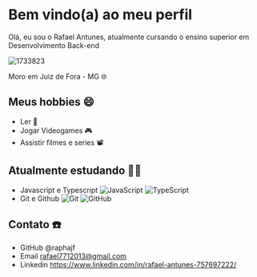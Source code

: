 # Bem vindo(a) ao meu perfil

Olá, eu sou o Rafael Antunes, atualmente cursando o ensino superior em Desenvolvimento Back-end

![1733823](https://user-images.githubusercontent.com/101059493/210150762-dc6d0c8a-d5ac-4d7a-8630-46fa6056f7db.png)

Moro em Juiz de Fora - MG 🌐

## Meus hobbies 😄

 - Ler 📘
 - Jogar Videogames 🎮
 - Assistir filmes e series 📽️

## Atualmente estudando 👨‍🎓

 - Javascript e Typescript  ![JavaScript](https://img.shields.io/badge/javascript-%23323330.svg?style=for-the-badge&logo=javascript&logoColor=%23F7DF1E)  ![TypeScript](https://img.shields.io/badge/typescript-%23007ACC.svg?style=for-the-badge&logo=typescript&logoColor=white) 
 - Git e Github  ![Git](https://img.shields.io/badge/git-%23F05033.svg?style=for-the-badge&logo=git&logoColor=white)  ![GitHub](https://img.shields.io/badge/github-%23121011.svg?style=for-the-badge&logo=github&logoColor=white)
 
## Contato ☎️

  - GitHub @raphajf
  - Email rafael7712013@gmail.com
  - Linkedin https://www.linkedin.com/in/rafael-antunes-757697222/
